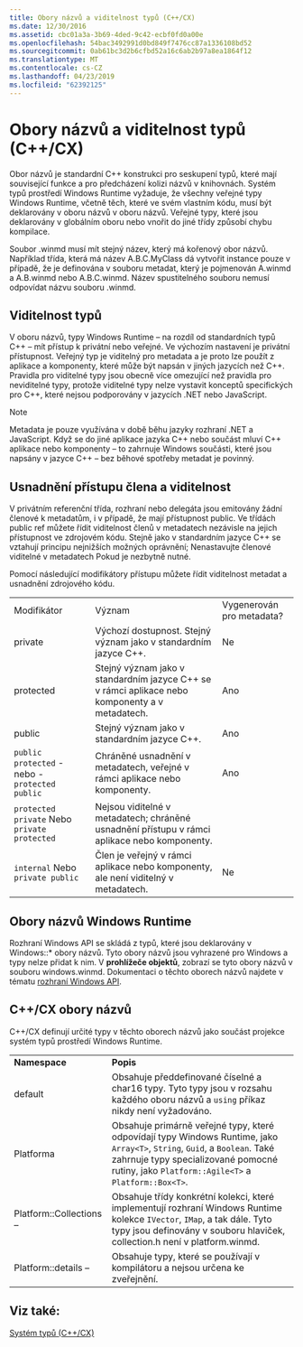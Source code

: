 ```yaml
---
title: Obory názvů a viditelnost typů (C++/CX)
ms.date: 12/30/2016
ms.assetid: cbc01a3a-3b69-4ded-9c42-ecbf0fd0a00e
ms.openlocfilehash: 54bac3492991d0bd849f7476cc87a1336108bd52
ms.sourcegitcommit: 0ab61bc3d2b6cfbd52a16c6ab2b97a8ea1864f12
ms.translationtype: MT
ms.contentlocale: cs-CZ
ms.lasthandoff: 04/23/2019
ms.locfileid: "62392125"
---
```

# <a name="namespaces-and-type-visibility-ccx-"></a>Obory názvů a viditelnost typů (C++/CX)

Obor názvů je standardní C++ konstrukci pro seskupení typů, které mají související funkce a pro předcházení kolizi názvů v knihovnách. Systém typů prostředí Windows Runtime vyžaduje, že všechny veřejné typy Windows Runtime, včetně těch, které ve svém vlastním kódu, musí být deklarovány v oboru názvů v oboru názvů. Veřejné typy, které jsou deklarovány v globálním oboru nebo vnořit do jiné třídy způsobí chybu kompilace.

Soubor .winmd musí mít stejný název, který má kořenový obor názvů. Například třída, která má název A.B.C.MyClass dá vytvořit instance pouze v případě, že je definována v souboru metadat, který je pojmenován A.winmd a A.B.winmd nebo A.B.C.winmd. Název spustitelného souboru nemusí odpovídat názvu souboru .winmd.

## <a name="type-visibility"></a>Viditelnost typů

V oboru názvů, typy Windows Runtime – na rozdíl od standardních typů C++ – mít přístup k privátní nebo veřejné. Ve výchozím nastavení je privátní přístupnost. Veřejný typ je viditelný pro metadata a je proto lze použít z aplikace a komponenty, které může být napsán v jiných jazycích než C++. Pravidla pro viditelné typy jsou obecně více omezující než pravidla pro neviditelné typy, protože viditelné typy nelze vystavit konceptů specifických pro C++, které nejsou podporovány v jazycích .NET nebo JavaScript.

> [!NOTE]
> Metadata je pouze využívána v době běhu jazyky rozhraní .NET a JavaScript. Když se do jiné aplikace jazyka C++ nebo součást mluví C++ aplikace nebo komponenty – to zahrnuje Windows součásti, které jsou napsány v jazyce C++ – bez běhové spotřeby metadat je povinný.

## <a name="member-accessibility-and-visibility"></a>Usnadnění přístupu člena a viditelnost

V privátním referenční třída, rozhraní nebo delegáta jsou emitovány žádní členové k metadatům, i v případě, že mají přístupnost public. Ve třídách public ref můžete řídit viditelnost členů v metadatech nezávisle na jejich přístupnost ve zdrojovém kódu. Stejně jako v standardním jazyce C++ se vztahují principu nejnižších možných oprávnění; Nenastavujte členové viditelné v metadatech Pokud je nezbytně nutné.

Pomocí následující modifikátory přístupu můžete řídit viditelnost metadat a usnadnění zdrojového kódu.

||||
|-|-|-|
|Modifikátor|Význam|Vygenerován pro metadata?|
|private|Výchozí dostupnost. Stejný význam jako v standardním jazyce C++.|Ne|
|protected|Stejný význam jako v standardním jazyce C++ se v rámci aplikace nebo komponenty a v metadatech.|Ano|
|public|Stejný význam jako v standardním jazyce C++.|Ano|
|`public protected` - nebo - `protected public`|Chráněné usnadnění v metadatech, veřejné v rámci aplikace nebo komponenty.|Ano|
|`protected private` Nebo `private protected`|Nejsou viditelné v metadatech; chráněné usnadnění přístupu v rámci aplikace nebo komponenty.||
|`internal` Nebo `private public`|Člen je veřejný v rámci aplikace nebo komponenty, ale není viditelný v metadatech.|Ne|

## <a name="windows-runtime-namespaces"></a>Obory názvů Windows Runtime

Rozhraní Windows API se skládá z typů, které jsou deklarovány v Windows::\* obory názvů. Tyto obory názvů jsou vyhrazené pro Windows a typy nelze přidat k nim. V **prohlížeče objektů**, zobrazí se tyto obory názvů v souboru windows.winmd. Dokumentaci o těchto oborech názvů najdete v tématu [rozhraní Windows API](/uwp/api/).

## <a name="ccx-namespaces"></a>C++/CX obory názvů

C++/CX definují určité typy v těchto oborech názvů jako součást projekce systém typů prostředí Windows Runtime.

|||
|-|-|
|**Namespace**|**Popis**|
|default|Obsahuje předdefinované číselné a char16 typy. Tyto typy jsou v rozsahu každého oboru názvů a `using` příkaz nikdy není vyžadováno.|
|Platforma|Obsahuje primárně veřejné typy, které odpovídají typy Windows Runtime, jako `Array<T>`, `String`, `Guid`, a `Boolean`. Také zahrnuje typy specializované pomocné rutiny, jako `Platform::Agile<T>` a `Platform::Box<T>`.|
|Platform::Collections –|Obsahuje třídy konkrétní kolekci, které implementují rozhraní Windows Runtime kolekce `IVector`, `IMap`, a tak dále. Tyto typy jsou definovány v souboru hlaviček, collection.h není v platform.winmd.|
|Platform::details –|Obsahuje typy, které se používají v kompilátoru a nejsou určena ke zveřejnění.|

## <a name="see-also"></a>Viz také:

[Systém typů (C++/CX)](../cppcx/type-system-c-cx.md)
